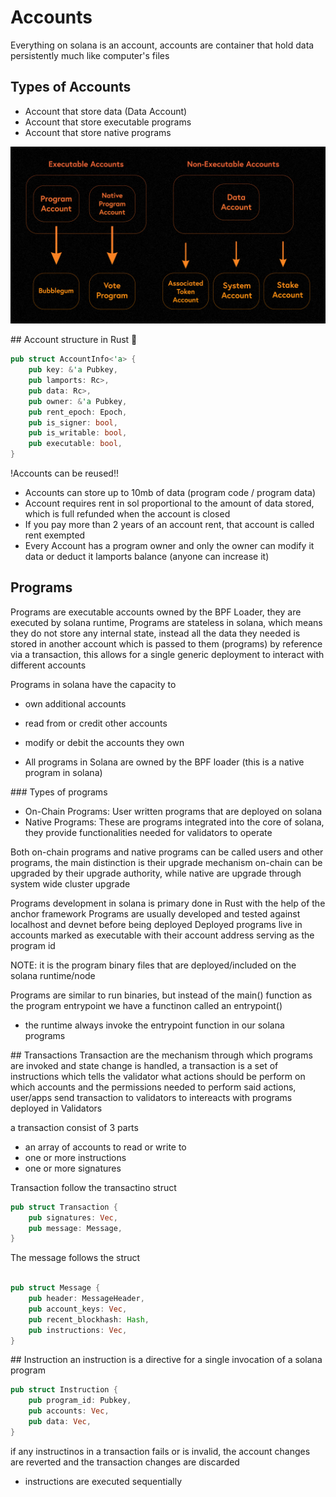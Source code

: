 # Accounts

Everything on solana is an account, accounts are container that hold data persistently much like computer's files

## Types of Accounts
- Account that store data (Data Account)
- Account that store executable programs
- Account that store native programs

![Example Image](./images/account_types.jpeg)

## Account structure in Rust 🦀
```rust 
pub struct AccountInfo<'a> {
    pub key: &'a Pubkey,
    pub lamports: Rc>,
    pub data: Rc>,
    pub owner: &'a Pubkey,
    pub rent_epoch: Epoch,
    pub is_signer: bool,
    pub is_writable: bool,
    pub executable: bool,
}
```

!Accounts can be reused!!
- Accounts can store up to 10mb of data (program code / program data)
- Account requires rent in sol proportional to the amount of data stored, which is full refunded when the account is closed
- If you pay more than 2 years of an account rent, that account is called rent exempted
- Every Account has a program owner and only the owner can modify it data or deduct it lamports balance (anyone can increase it)

## Programs
Programs are executable accounts owned by the BPF Loader, they are executed by solana runtime,
Programs are stateless in solana, which means they do not store any internal state, instead
all the data they needed is stored in another account which is passed to them (programs) by reference
via a transaction, this allows for a single generic deployment to interact with different accounts

Programs in solana have the capacity to
- own additional accounts
- read from or credit other accounts
- modify or debit the accounts they own

- All programs in Solana are owned by the BPF loader (this is a native program in solana)

### Types of programs
- On-Chain Programs: User written programs that are deployed on solana
- Native Programs: These are programs integrated into the core of solana, they provide functionalities needed for validators to operate

Both on-chain programs and native programs can be called users and other programs, the main distinction is their upgrade mechanism
on-chain can be upgraded by their upgrade authority, while native are upgrade through system wide cluster upgrade

Programs development in solana is primary done in Rust with the help of the anchor framework
Programs are usually developed and tested against localhost and devnet before being deployed
Deployed programs live in accounts marked as executable with their account address serving as the program id 

NOTE: it is the program binary files that are deployed/included on the solana runtime/node

Programs are similar to run binaries, but instead of the main() function as the program entrypoint
we have a functinon called an entrypoint() 

- the runtime always invoke the entrypoint function in our solana programs 


## Transactions
Transaction are the mechanism through which programs are invoked and state change is handled, a transaction is a set of instructions which tells the validator what actions should be perform on which accounts and the permissions needed to perform said actions, user/apps send transaction to validators to intereacts with programs deployed in Validators

a transaction consist of 3 parts
- an array of accounts to read or write to 
- one or more instructions
- one or more signatures

Transaction follow the transactino struct

```rust
pub struct Transaction {
    pub signatures: Vec,
    pub message: Message,
}

```

The message follows the struct

```rust 

pub struct Message {
    pub header: MessageHeader,
    pub account_keys: Vec,
    pub recent_blockhash: Hash,
    pub instructions: Vec,
}

```


## Instruction
an instruction is a directive for a single invocation of a solana program 

```rust 
pub struct Instruction {
    pub program_id: Pubkey,
    pub accounts: Vec,
    pub data: Vec,
}
```
if any instructinos in a transaction fails or is invalid, 
the account changes are reverted and the transaction changes are discarded

- instructions are executed sequentially